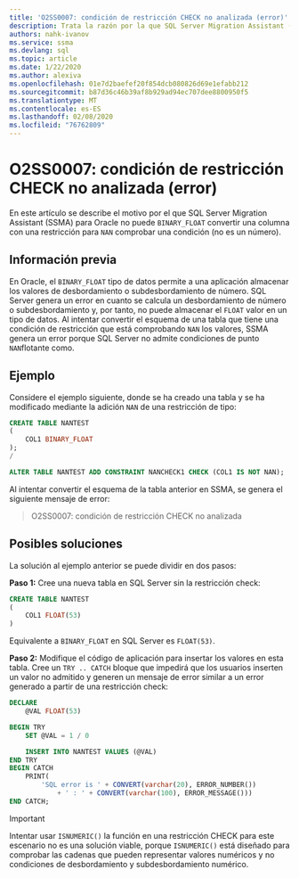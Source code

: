```yaml
---
title: 'O2SS0007: condición de restricción CHECK no analizada (error)'
description: Trata la razón por la que SQL Server Migration Assistant (SSMA) para Oracle no puede convertir una columna de BINARY_FLOAT con una restricción para comprobar una condición NAN (no un número).
authors: nahk-ivanov
ms.service: ssma
ms.devlang: sql
ms.topic: article
ms.date: 1/22/2020
ms.author: alexiva
ms.openlocfilehash: 01e7d2baefef20f854dcb080826d69e1efabb212
ms.sourcegitcommit: b87d36c46b39af8b929ad94ec707dee8800950f5
ms.translationtype: MT
ms.contentlocale: es-ES
ms.lasthandoff: 02/08/2020
ms.locfileid: "76762809"
---
```

# <a name="o2ss0007-check-constraint-condition-not-parsed-error"></a>O2SS0007: condición de restricción CHECK no analizada (error)

En este artículo se describe el motivo por el que SQL Server Migration Assistant (SSMA) para Oracle no puede `BINARY_FLOAT` convertir una columna con una restricción para `NAN` comprobar una condición (no es un número).

## <a name="background"></a>Información previa

En Oracle, el `BINARY_FLOAT` tipo de datos permite a una aplicación almacenar los valores de desbordamiento o subdesbordamiento de número. SQL Server genera un error en cuanto se calcula un desbordamiento de número o subdesbordamiento y, por tanto, no puede almacenar el `FLOAT` valor en un tipo de datos. Al intentar convertir el esquema de una tabla que tiene una condición de restricción que está comprobando `NAN` los valores, SSMA genera un error porque SQL Server no admite condiciones de punto `NAN`flotante como.

## <a name="example"></a>Ejemplo

Considere el ejemplo siguiente, donde se ha creado una tabla y se ha modificado mediante la adición `NAN` de una restricción de tipo:

```sql
CREATE TABLE NANTEST
(
    COL1 BINARY_FLOAT
);
/

ALTER TABLE NANTEST ADD CONSTRAINT NANCHECK1 CHECK (COL1 IS NOT NAN);
```

Al intentar convertir el esquema de la tabla anterior en SSMA, se genera el siguiente mensaje de error:

> O2SS0007: condición de restricción CHECK no analizada

## <a name="possible-remedies"></a>Posibles soluciones

La solución al ejemplo anterior se puede dividir en dos pasos:

**Paso 1:** Cree una nueva tabla en SQL Server sin la restricción check:

```sql
CREATE TABLE NANTEST
(
    COL1 FLOAT(53)
)
```

Equivalente a `BINARY_FLOAT` en SQL Server es `FLOAT(53)`.

**Paso 2:** Modifique el código de aplicación para insertar los valores en esta tabla. Cree un `TRY .. CATCH` bloque que impedirá que los usuarios inserten un valor no admitido y generen un mensaje de error similar a un error generado a partir de una restricción check:

```sql
DECLARE
    @VAL FLOAT(53)

BEGIN TRY
    SET @VAL = 1 / 0

    INSERT INTO NANTEST VALUES (@VAL)
END TRY
BEGIN CATCH
    PRINT(
        'SQL error is ' + CONVERT(varchar(20), ERROR_NUMBER())
            + ' : ' + CONVERT(varchar(100), ERROR_MESSAGE()))
END CATCH;
```

> [!IMPORTANT]
> Intentar usar `ISNUMERIC()` la función en una restricción CHECK para este escenario no es una solución viable, porque `ISNUMERIC()` está diseñado para comprobar las cadenas que pueden representar valores numéricos y no condiciones de desbordamiento y subdesbordamiento numérico.
